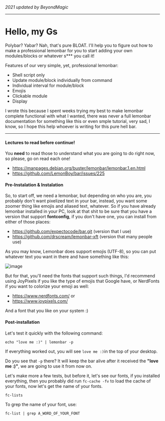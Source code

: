 *2021 updated by BeyondMagic*

---

# Hello, my Gs

Polybar? Yabar? Nah, that's pure BLOAT. I'll help you to figure out how to make a professional lemonbar for you to start adding your own modules/blocks or whatever s\*\*\* you call it!

Features of our very simple, yet, professional lemonbar:

- Shell script only
- Update module/block individually from command
- Individual interval for module/block
- Emojis
- Clickable module
- Display 

I wrote this because I spent weeks trying my best to make lemonbar complete functional with what I wanted, there was never a full lemonbar documentation for something like this or even smple tutorial, very sad, I know, so I hope this help whoever is writing for this pure hell bar.

---

#### Lectures to read before continue!

You **need** to read those to understand what you are going to do right now, so please, go on read each one!

- https://manpages.debian.org/buster/lemonbar/lemonbar.1.en.html
- https://github.com/LemonBoy/bar/issues/225

#### Pre-Instalation & Instalation

So, to start off, we need a lemonbar, but depending on who you are, you probably don't want pixelized text in your bar, instead, you want some zoomer thing like emojis and aliased text, whatever. So if you have already lemonbar installed in your PC, look at that shit to be sure that you have a version that support **fontconfig**, if you don't have one, you can install from either of those places:

- https://github.com/expectocode/bar.git (version that I use)
- https://github.com/drscream/lemonbar-xft (version that many people use)

As you may know, Lemonbar does support emojis (UTF-8), so you can put whatever text you want in there and have something like this:

![image](https://user-images.githubusercontent.com/51831435/110286333-82847080-7fc3-11eb-8652-2111cacd608a.png)

But for that, you'll need the fonts that support such things, I'd recommend using JoyPixels if you like the type of emojis that Google have, or NerdFonts if you want to colorize your emoji as well:

- https://www.nerdfonts.com/ or
- https://www.joypixels.com/

And a font that you like on your system :)

#### Post-installation

Let's test it quickly with the following command:
```
echo "love me :)" | lemonbar -p
```

If everything worked out, you will see `love me :)`in the top of your desktop.


Do you see that `-p` there? It will keep the bar alive after it received the **"love me :)"**, we are going to use it from now on.

Let's make more a few tests, but before it, let's see our fonts, if you installed everything, then you probably did run `fc-cache -fv` to load the cache of your fonts, now let's get the name of your fonts.
```
fc-lists
```
To grep the name of your font, use:
```
fc-list | grep A_WORD_OF_YOUR_FONT
```

